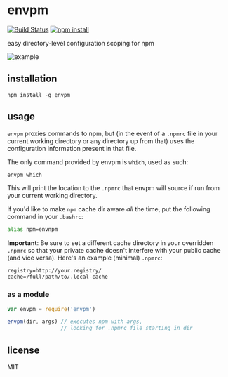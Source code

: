 envpm
=====

[![Build Status](http://img.shields.io/travis/jarofghosts/envpm.svg?style=flat)](https://travis-ci.org/jarofghosts/envpm)
[![npm install](http://img.shields.io/npm/dm/envpm.svg?style=flat)](https://www.npmjs.org/package/envpm)

easy directory-level configuration scoping for npm

![example](https://cloud.githubusercontent.com/assets/37303/2881041/70d50e1e-d47e-11e3-9848-8ec1ac88f81c.gif)

## installation

`npm install -g envpm`

## usage

`envpm` proxies commands to npm, but (in the event of a `.npmrc` file in your
current working directory or any directory up from that) uses the configuration
information present in that file.

The only command provided by envpm is `which`, used as such:

```bash
envpm which
```

This will print the location to the `.npmrc` that envpm will source if run
from your current working directory.

If you'd like to make `npm` cache dir aware *all* the time, put the following
command in your `.bashrc`:

```bash
alias npm=envnpm
```

**Important**: Be sure to set a different cache directory in your overridden
`.npmrc` so that your private cache doesn't interfere with your public cache
(and vice versa). Here's an example (minimal) `.npmrc`:

```
registry=http://your.registry/
cache=/full/path/to/.local-cache
```

### as a module

```js
var envpm = require('envpm')

envpm(dir, args) // executes npm with args,
                 // looking for .npmrc file starting in dir
```

## license

MIT
